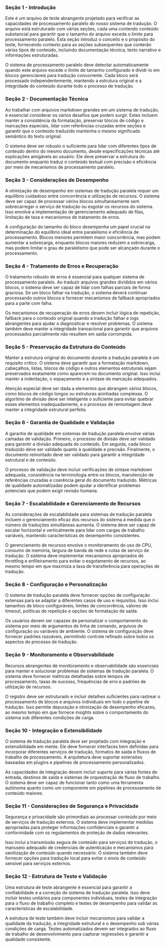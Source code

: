 <!-- ia-translate: true -->
### Seção 1 - Introdução
Este é um arquivo de teste abrangente projetado para verificar as capacidades de processamento paralelo do nosso sistema de tradução. O arquivo está estruturado com várias seções, cada uma contendo conteúdo substancial para garantir que o tamanho do arquivo exceda o limite para processamento paralelo. Esta seção introduz o conceito e o propósito do teste, fornecendo contexto para as seções subsequentes que conterão vários tipos de conteúdo, incluindo documentação técnica, texto narrativo e informações estruturadas.

O sistema de processamento paralelo deve detectar automaticamente quando este arquivo excede o limite de tamanho configurado e dividi-lo em blocos gerenciáveis para tradução concorrente. Cada bloco será processado independentemente, mantendo a estrutura original e a integridade do conteúdo durante todo o processo de tradução.

### Seção 2 - Documentação Técnica
Ao trabalhar com arquivos markdown grandes em um sistema de tradução, é essencial considerar os vários desafios que podem surgir. Estes incluem manter a consistência da formatação, preservar blocos de código e marcações especiais, lidar com referências cruzadas entre seções e garantir que o conteúdo traduzido mantenha o mesmo significado semântico do texto original.

O sistema deve ser robusto o suficiente para lidar com diferentes tipos de conteúdo dentro do mesmo documento, desde especificações técnicas até explicações amigáveis ao usuário. Ele deve preservar a estrutura do documento enquanto traduz o conteúdo textual com precisão e eficiência por meio de mecanismos de processamento paralelo.

### Seção 3 - Considerações de Desempenho
A otimização de desempenho em sistemas de tradução paralela requer um equilíbrio cuidadoso entre concorrência e utilização de recursos. O sistema deve ser capaz de processar vários blocos simultaneamente sem sobrecarregar o serviço de tradução ou esgotar os recursos do sistema. Isso envolve a implementação de gerenciamento adequado de filas, limitação de taxa e mecanismos de tratamento de erros.

A configuração do tamanho do bloco desempenha um papel crucial na determinação do equilíbrio ideal entre paralelismo e eficiência de processamento. Blocos menores permitem maior concorrência, mas podem aumentar a sobrecarga, enquanto blocos maiores reduzem a sobrecarga, mas podem limitar o grau de paralelismo que pode ser alcançado durante o processamento.

### Seção 4 - Tratamento de Erros e Recuperação
O tratamento robusto de erros é essencial para qualquer sistema de processamento paralelo. Ao traduzir arquivos grandes divididos em vários blocos, o sistema deve ser capaz de lidar com falhas parciais de forma graciosa. Se um bloco falhar na tradução, o sistema deverá continuar processando outros blocos e fornecer mecanismos de fallback apropriados para a parte com falha.

Os mecanismos de recuperação de erros devem incluir lógica de repetição, fallback para o conteúdo original quando a tradução falhar e logs abrangentes para ajudar a diagnosticar e resolver problemas. O sistema também deve manter a integridade transacional para garantir que arquivos processados parcialmente não resultem em saída corrompida.

### Seção 5 - Preservação da Estrutura do Conteúdo
Manter a estrutura original do documento durante a tradução paralela é um requisito crítico. O sistema deve garantir que a formatação markdown, cabeçalhos, listas, blocos de código e outros elementos estruturais sejam preservados exatamente como aparecem no documento original. Isso inclui manter a indentação, o espaçamento e a sintaxe de marcação adequados.

Atenção especial deve ser dada a elementos que abrangem vários blocos, como blocos de código longos ou estruturas aninhadas complexas. O algoritmo de divisão deve ser inteligente o suficiente para evitar quebrar esses elementos inadequadamente, e o processo de remontagem deve manter a integridade estrutural perfeita.

### Seção 6 - Garantia de Qualidade e Validação
A garantia de qualidade em sistemas de tradução paralela envolve várias camadas de validação. Primeiro, o processo de divisão deve ser validado para garantir a divisão adequada do conteúdo. Em seguida, cada bloco traduzido deve ser validado quanto à qualidade e precisão. Finalmente, o documento remontado deve ser validado para garantir a integridade estrutural e de conteúdo.

O processo de validação deve incluir verificações de sintaxe markdown adequada, consistência na terminologia entre os blocos, manutenção de referências cruzadas e coerência geral do documento traduzido. Métricas de qualidade automatizadas podem ajudar a identificar problemas potenciais que podem exigir revisão humana.

### Seção 7 - Escalabilidade e Gerenciamento de Recursos
As considerações de escalabilidade para sistemas de tradução paralela incluem o gerenciamento eficaz dos recursos do sistema à medida que o número de traduções simultâneas aumenta. O sistema deve ser capaz de escalar horizontal e verticalmente para lidar com cargas de trabalho variáveis, mantendo características de desempenho consistentes.

O gerenciamento de recursos envolve o monitoramento do uso de CPU, consumo de memória, largura de banda de rede e cotas de serviço de tradução. O sistema deve implementar mecanismos apropriados de throttling e enfileiramento para evitar o esgotamento de recursos, ao mesmo tempo em que maximiza a taxa de transferência para operações de tradução.

### Seção 8 - Configuração e Personalização
O sistema de tradução paralela deve fornecer opções de configuração extensas para se adaptar a diferentes casos de uso e requisitos. Isso inclui tamanhos de bloco configuráveis, limites de concorrência, valores de timeout, políticas de repetição e opções de formatação de saída.

Os usuários devem ser capazes de personalizar o comportamento do sistema por meio de argumentos de linha de comando, arquivos de configuração ou variáveis de ambiente. O sistema de configuração deve fornecer padrões razoáveis, permitindo controle refinado sobre todos os aspectos do processo de tradução.

### Seção 9 - Monitoramento e Observabilidade
Recursos abrangentes de monitoramento e observabilidade são essenciais para manter e solucionar problemas de sistemas de tradução paralela. O sistema deve fornecer métricas detalhadas sobre tempos de processamento, taxas de sucesso, frequências de erro e padrões de utilização de recursos.

O registro deve ser estruturado e incluir detalhes suficientes para rastrear o processamento de blocos e arquivos individuais em todo o pipeline de tradução. Isso permite depuração e otimização de desempenho eficazes, ao mesmo tempo em que fornece insights sobre o comportamento do sistema sob diferentes condições de carga.

### Seção 10 - Integração e Extensibilidade
O sistema de tradução paralela deve ser projetado com integração e extensibilidade em mente. Ele deve fornecer interfaces bem definidas para incorporar diferentes serviços de tradução, formatos de saída e fluxos de trabalho de processamento. A arquitetura deve suportar extensões baseadas em plugins e pipelines de processamento personalizados.

As capacidades de integração devem incluir suporte para várias fontes de entrada, destinos de saída e sistemas de orquestração de fluxo de trabalho. O sistema deve ser capaz de funcionar tanto como uma ferramenta autônoma quanto como um componente em pipelines de processamento de conteúdo maiores.

### Seção 11 - Considerações de Segurança e Privacidade
Segurança e privacidade são primordiais ao processar conteúdo por meio de serviços de tradução externos. O sistema deve implementar medidas apropriadas para proteger informações confidenciais e garantir a conformidade com os regulamentos de proteção de dados relevantes.

Isso inclui a transmissão segura de conteúdo para serviços de tradução, o manuseio adequado de credenciais de autenticação e mecanismos para sanitização de conteúdo quando necessário. O sistema também deve fornecer opções para tradução local para evitar o envio de conteúdo sensível para serviços externos.

### Seção 12 - Estrutura de Teste e Validação
Uma estrutura de teste abrangente é essencial para garantir a confiabilidade e a correção do sistema de tradução paralela. Isso deve incluir testes unitários para componentes individuais, testes de integração para o fluxo de trabalho completo e testes de desempenho para validar as características de escalabilidade.

A estrutura de teste também deve incluir mecanismos para validar a qualidade da tradução, a integridade estrutural e o desempenho sob várias condições de carga. Testes automatizados devem ser integrados ao fluxo de trabalho de desenvolvimento para capturar regressões e garantir a qualidade consistente.